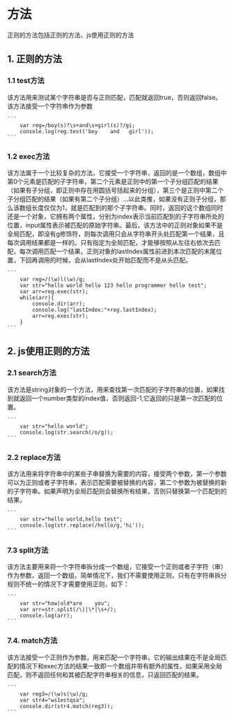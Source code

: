 # 方法

正则的方法包括正则的方法、js使用正则的方法




## 1. 正则的方法 

### 1.1 test方法

该方法用来测试某个字符串是否与正则匹配，匹配就返回true，否则返回false。该方法接受一个字符串作为参数
  
    ```
        var reg=/boy(s)?\s+and\s+girl(s)?/gi;
        console.log(reg.test('boy    and   girl'));
    ```

### 1.2 exec方法

该方法属于一个比较复杂的方法，它接受一个字符串，返回的是一个数组，数组中第0个元素是匹配的子字符串，第二个元素是正则中的第一个子分组匹配的结果（如果有子分组，即正则中存在用圆括号括起来的分组），第三个是正则中第二个子分组匹配的结果（如果有第二个子分组）...以此类推，如果没有正则子分组，那么该数组长度仅仅为1，就是匹配到的那个子字符串。同时，返回的这个数组同时还是一个对象，它拥有两个属性，分别为index表示当前匹配到的子字符串所处的位置，input属性表示被匹配的原始字符串。最后，该方法中的正则对象如果不是全局匹配，即没有g修饰符，则每次调用只会从字符串开头处匹配第一个结果，且每次调用结果都是一样的。只有指定为全局匹配，才能够按照从左往右依次去匹配，每次调用匹配一个结果，正则对象的lastIndex属性前进到本次匹配的末尾位置，下回再调用的时候，会从lastIndex处开始匹配而不是从头匹配。

    ```
        var reg=/(\w)l(\w)/g;
        var str="hello world hello 123 hello programmer hello test";
        var arr=reg.exec(str);
        while(arr){
            console.dir(arr);
            console.log("lastIndex:"+reg.lastIndex);
            arr=reg.exec(str);
        }
    ```




## 2. js使用正则的方法
  
### 2.1 search方法
该方法是string对象的一个方法，用来查找第一次匹配的子字符串的位置，如果找到就返回一个number类型的index值，否则返回-1,它返回的只是第一次匹配的位置。

    ```
        var str="hello world";
        console.log(str.search(/o/g));
    ```


###  2.2 replace方法

该方法用来将字符串中的某些子串替换为需要的内容，接受两个参数，第一个参数可以为正则或者子字符串，表示匹配需要被替换的内容，第二个参数为被替换的新的子字符串。如果声明为全局匹配则会替换所有结果，否则只替换第一个匹配到的结果。

    ```
        var str="hello world,hello test";
        console.log(str.replace(/hello/g,'hi'));
    ```

### 7.3 split方法

该方法主要用来将一个字符串拆分成一个数组，它接受一个正则或者子字符（串）作为参数，返回一个数组，简单情况下，我们不需要使用正则，只有在字符串拆分规则不统一的情况下才需要使用正则，如下：

    ```
        var str="how|old*are    you";
        var arr=str.split(/\||\*|\s+/);
        console.log(arr);
    ```


###  7.4. match方法

该方法接受一个正则作为参数，用来匹配一个字符串，它的输出结果在不是全局匹配的情况下和exec方法的结果一致即一个数组并带有额外的属性，如果采用全局匹配，则不返回任何和其被匹配字符串相关的信息，只返回匹配的结果。

    ```
        var reg3=/(\w)s(\w)/g;
        var str4="ws1estqsa";
        console.dir(str4.match(reg3));
    ```
